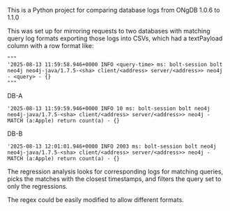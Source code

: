 This is a Python project for comparing database logs from ONgDB 1.0.6 to 1.1.0

This was set up for mirroring requests to two databases with matching query log formats
exporting those logs into CSVs, which had a textPayload column with a row format like:

```
"""
'2025-08-13 11:59:58.946+0000 INFO <query-time> ms: bolt-session bolt neo4j neo4j-java/1.7.5-<sha> client/<address> server/<address>> neo4j - <query> - {}
"""
```

DB-A

```
'2025-08-13 11:59:59.946+0000 INFO 10 ms: bolt-session bolt neo4j neo4j-java/1.7.5-<sha> client/<address> server/<address>> neo4j - MATCH (a:Apple) return count(a) - {}
```

DB-B

```
'2025-08-13 12:01:01.946+0000 INFO 2003 ms: bolt-session bolt neo4j neo4j-java/1.7.5-<sha> client/<address> server/<address>> neo4j - MATCH (a:Apple) return count(a) - {}
```

The regression analysis looks for corresponding logs for matching queries, picks the matches with the closest timestamps, and filters the query set to only the regressions.

The regex could be easily modified to allow different formats.
